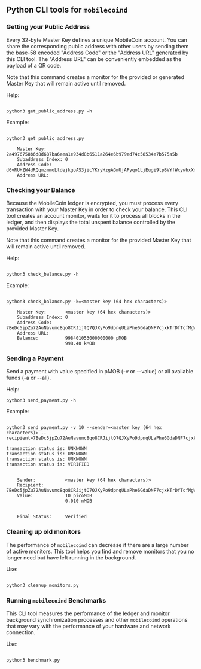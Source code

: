 ## Python CLI tools for `mobilecoind`

### Getting your Public Address

Every 32-byte Master Key defines a unique MobileCoin account. You can share the corresponding public address with other users by sending them the base-58 encoded "Address Code" or the "Address URL" generated by this CLI tool. The "Address URL" can be conveniently embedded as the payload of a QR code.

Note that this command creates a monitor for the provided or generated Master Key that will remain active until removed.

Help:
```

python3 get_public_address.py -h

```

Example:
```

python3 get_public_address.py

    Master Key:       2a4976758b6d8d687ba6aea1e934d8b6511a264e6b979ed74c58534e7b575a5b
    Subaddress Index: 0
    Address Code:     d6vRUHZW4dRQqmzmmoLtdejkgoAS3jicYKryHzgAGmUjAPyqo1LjEugi9tpBVYfWxywhxXncYvkVBboERH87voJAZQeiTnkuPretVnnrSb
    Address URL:

```

### Checking your Balance

Because the MobileCoin ledger is encrypted, you must process every transaction with your Master Key in order to check your balance. This CLI tool creates an account monitor, waits for it to process all blocks in the ledger, and then displays the total unspent balance controlled by the provided Master Key.

Note that this command creates a monitor for the provided Master Key that will remain active until removed.

Help:
```

python3 check_balance.py -h

```

Example:
```

python3 check_balance.py -k=<master key (64 hex characters)>

    Master Key:       <master key (64 hex characters)>
    Subaddress Index: 0
    Address Code:     7BeDc5jpZu72AuNavumc8qo8CRJijtQ7QJXyPo9dpnqULaPhe6GdaDNF7cjxkTrDfTcfMgWVgDzKzbvTTwp32KQ78qpx7bUnPYxAgy92caJ
    Address URL:
    Balance:          998401053000000000 pMOB
                      998.40 kMOB

```

### Sending a Payment

Send a payment with value specified in pMOB (-v or --value) or all available funds (-a or --all).

Help:
```
python3 send_payment.py -h

```

Example:
```

python3 send_payment.py -v 10 --sender=<master key (64 hex characters)> --recipient=7BeDc5jpZu72AuNavumc8qo8CRJijtQ7QJXyPo9dpnqULaPhe6GdaDNF7cjxkTrDfTcfMgWVgDzKzbvTTwp32KQ78qpx7bUnPYxAgy92caJ

transaction status is: UNKNOWN
transaction status is: UNKNOWN
transaction status is: UNKNOWN
transaction status is: VERIFIED


    Sender:           <master key (64 hex characters)>
    Recipient:        7BeDc5jpZu72AuNavumc8qo8CRJijtQ7QJXyPo9dpnqULaPhe6GdaDNF7cjxkTrDfTcfMgWVgDzKzbvTTwp32KQ78qpx7bUnPYxAgy92caJ
    Value:            10 picoMOB
                      0.010 nMOB


    Final Status:     Verified

```


### Cleaning up old monitors

The performance of `mobilecoind` can decrease if there are a large number of active monitors. This tool helps you find and remove monitors that you no longer need but have left running in the background.

Use:
```

python3 cleanup_monitors.py

```

### Running `mobilecoind` Benchmarks

This CLI tool measures the performance of the ledger and monitor background synchronization processes and other `mobilecoind` operations that may vary with the performance of your hardware and network connection.

Use:
```

python3 benchmark.py

```
